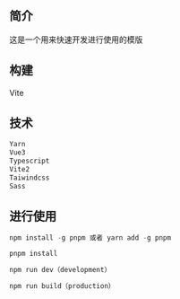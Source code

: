 ## 简介
这是一个用来快速开发进行使用的模版

## 构建
Vite

## 技术
```javascript
Yarn
Vue3
Typescript
Vite2
Taiwindcss
Sass
```

## 进行使用

```javascript
npm install -g pnpm 或者 yarn add -g pnpm

pnpm install

npm run dev（development）

npm run build（production）
```